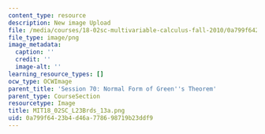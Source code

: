 ```yaml
---
content_type: resource
description: New image Upload
file: /media/courses/18-02sc-multivariable-calculus-fall-2010/0a799f6423b4d46a778698719b23ddf9_MIT18_02SC_L23Brds_13a.png
file_type: image/png
image_metadata:
  caption: ''
  credit: ''
  image-alt: ''
learning_resource_types: []
ocw_type: OCWImage
parent_title: 'Session 70: Normal Form of Green''s Theorem'
parent_type: CourseSection
resourcetype: Image
title: MIT18_02SC_L23Brds_13a.png
uid: 0a799f64-23b4-d46a-7786-98719b23ddf9
---
```

